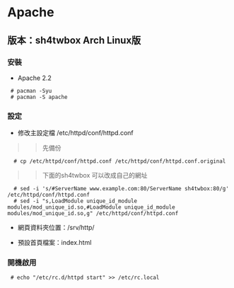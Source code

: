 # Apache #

## 版本：sh4twbox Arch Linux版 ##
### 安裝 ###
  * Apache 2.2
```
 # pacman -Syu
 # pacman -S apache
```
### 設定 ###
  * 修改主設定檔 /etc/httpd/conf/httpd.conf
> > 先備份
```
  # cp /etc/httpd/conf/httpd.conf /etc/httpd/conf/httpd.conf.original
```
> > 下面的sh4twbox 可以改成自己的網址
```
  # sed -i 's/#ServerName www.example.com:80/ServerName sh4twbox:80/g' /etc/httpd/conf/httpd.conf
  # sed -i "s,LoadModule unique_id_module modules/mod_unique_id.so,#LoadModule unique_id_module modules/mod_unique_id.so,g" /etc/httpd/conf/httpd.conf
```

  * 網頁資料夾位置：/srv/http/

  * 預設首頁檔案：index.html

### 開機啟用 ###
```
 # echo "/etc/rc.d/httpd start" >> /etc/rc.local
```